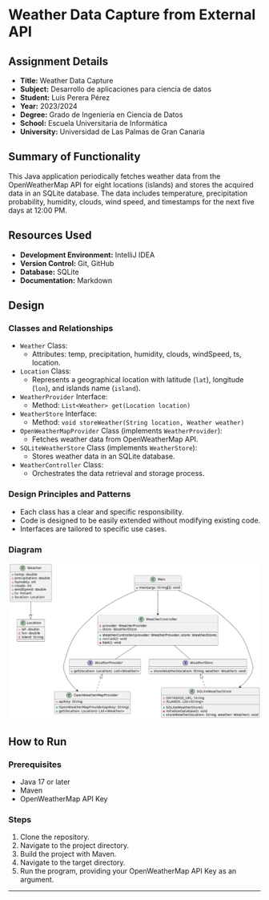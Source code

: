 # Weather Data Capture from External API

## Assignment Details
- **Title:** Weather Data Capture
- **Subject:** Desarrollo de aplicaciones para ciencia de datos
- **Student:** Luis Perera Pérez
- **Year:** 2023/2024
- **Degree:** Grado de Ingeniería en Ciencia de Datos
- **School:** Escuela Universitaria de Informática
- **University:** Universidad de Las Palmas de Gran Canaria

## Summary of Functionality
This Java application periodically fetches weather data from the OpenWeatherMap API for eight locations (islands) and stores the acquired data in an SQLite database. The data includes temperature, precipitation probability, humidity, clouds, wind speed, and timestamps for the next five days at 12:00 PM.

## Resources Used
- **Development Environment:** IntelliJ IDEA
- **Version Control:** Git, GitHub
- **Database:** SQLite
- **Documentation:** Markdown

## Design
### Classes and Relationships
- `Weather` Class:
    - Attributes: temp, precipitation, humidity, clouds, windSpeed, ts, location.
- `Location` Class:
    - Represents a geographical location with latitude (`lat`), longitude (`lon`), and islands name (`island`).
- `WeatherProvider` Interface:
    - Method: `List<Weather> get(Location location)`
- `WeatherStore` Interface:
    - Method: `void storeWeather(String location, Weather weather)`
- `OpenWeatherMapProvider` Class (implements `WeatherProvider`):
    - Fetches weather data from OpenWeatherMap API.
- `SQLiteWeatherStore` Class (implements `WeatherStore`):
    - Stores weather data in an SQLite database.
- `WeatherController` Class:
    - Orchestrates the data retrieval and storage process.


### Design Principles and Patterns
- Each class has a clear and specific responsibility.
- Code is designed to be easily extended without modifying existing code.
- Interfaces are tailored to specific use cases.

### Diagram
 ![Diagrama UML](diagramaUML.png)

## How to Run

### Prerequisites
- Java 17 or later
- Maven
- OpenWeatherMap API Key

### Steps
1. Clone the repository.
2. Navigate to the project directory.
3. Build the project with Maven.
4. Navigate to the target directory.
5. Run the program, providing your OpenWeatherMap API Key as an argument.
---
